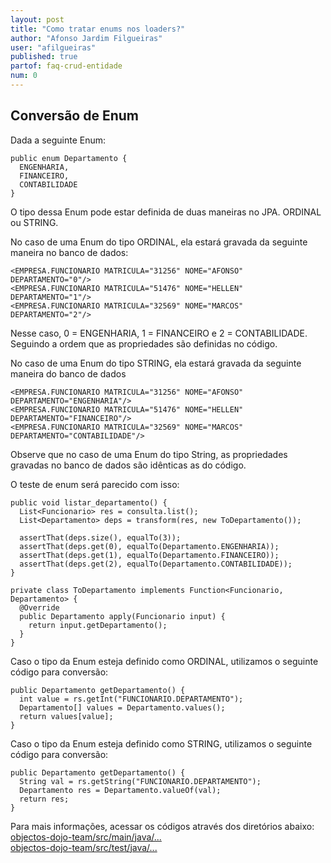 ```yaml
---
layout: post
title: "Como tratar enums nos loaders?"
author: "Afonso Jardim Filgueiras"
user: "afilgueiras"
published: true 
partof: faq-crud-entidade
num: 0
---
```


## Conversão de Enum

Dada a seguinte Enum:

	public enum Departamento {
	  ENGENHARIA,
	  FINANCEIRO,
	  CONTABILIDADE
	}

O tipo dessa Enum pode estar definida de duas maneiras no JPA. ORDINAL ou STRING.

No caso de uma Enum do tipo ORDINAL, ela estará gravada da seguinte maneira no banco de dados:

	<EMPRESA.FUNCIONARIO MATRICULA="31256" NOME="AFONSO" DEPARTAMENTO="0"/>
	<EMPRESA.FUNCIONARIO MATRICULA="51476" NOME="HELLEN" DEPARTAMENTO="1"/>
	<EMPRESA.FUNCIONARIO MATRICULA="32569" NOME="MARCOS" DEPARTAMENTO="2"/>

Nesse caso, 0 = ENGENHARIA, 1 = FINANCEIRO e 2 = CONTABILIDADE. Seguindo a ordem que as propriedades são definidas no código.

No caso de uma Enum do tipo STRING, ela estará gravada da seguinte maneira do banco de dados

	<EMPRESA.FUNCIONARIO MATRICULA="31256" NOME="AFONSO" DEPARTAMENTO="ENGENHARIA"/>
	<EMPRESA.FUNCIONARIO MATRICULA="51476" NOME="HELLEN" DEPARTAMENTO="FINANCEIRO"/>
	<EMPRESA.FUNCIONARIO MATRICULA="32569" NOME="MARCOS" DEPARTAMENTO="CONTABILIDADE"/>

Observe que no caso de uma Enum do tipo String, as propriedades gravadas no banco de dados são idênticas as do código.

O teste de enum será parecido com isso:

    public void listar_departamento() {
      List<Funcionario> res = consulta.list();
      List<Departamento> deps = transform(res, new ToDepartamento());
     
      assertThat(deps.size(), equalTo(3));
      assertThat(deps.get(0), equalTo(Departamento.ENGENHARIA));
      assertThat(deps.get(1), equalTo(Departamento.FINANCEIRO));
      assertThat(deps.get(2), equalTo(Departamento.CONTABILIDADE));
    }

    private class ToDepartamento implements Function<Funcionario, Departamento> {
      @Override
      public Departamento apply(Funcionario input) {
        return input.getDepartamento();
      }
    }
  
  
Caso o tipo da Enum esteja definido como ORDINAL, utilizamos o seguinte código para conversão: 

    public Departamento getDepartamento() {
      int value = rs.getInt("FUNCIONARIO.DEPARTAMENTO");
      Departamento[] values = Departamento.values();
      return values[value];
    }


Caso o tipo da Enum esteja definido como STRING, utilizamos o seguinte código para conversão:

    public Departamento getDepartamento() {
      String val = rs.getString("FUNCIONARIO.DEPARTAMENTO");
      Departamento res = Departamento.valueOf(val);
      return res;
    }
    
Para mais informações, acessar os códigos através dos diretórios abaixo: <br>
[objectos-dojo-team/src/main/java/...](https://github.com/objectos/objectos-dojo/tree/master/objectos-dojo-team/src/main/java/br/com/objectos/dojo/afilgueiras/enum_jdbc "diretório main")<br>
[objectos-dojo-team/src/test/java/...](https://github.com/objectos/objectos-dojo/tree/master/objectos-dojo-team/src/test/java/br/com/objectos/dojo/afilgueiras/enum_jdbc "diretório test")
